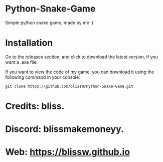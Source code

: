 # Python-Snake-Game
Simple python snake game, made by me :)

# Installation
Go to the releases section, and click to download the latest version, if you want a .exe file.

If you want to view the code of my game, you can download it using the following command in your console:

```git clone https://github.com/blissW/Python-Snake-Game.git```

# Credits: bliss.
# Discord: blissmakemoneyy.
# Web: https://blissw.github.io

